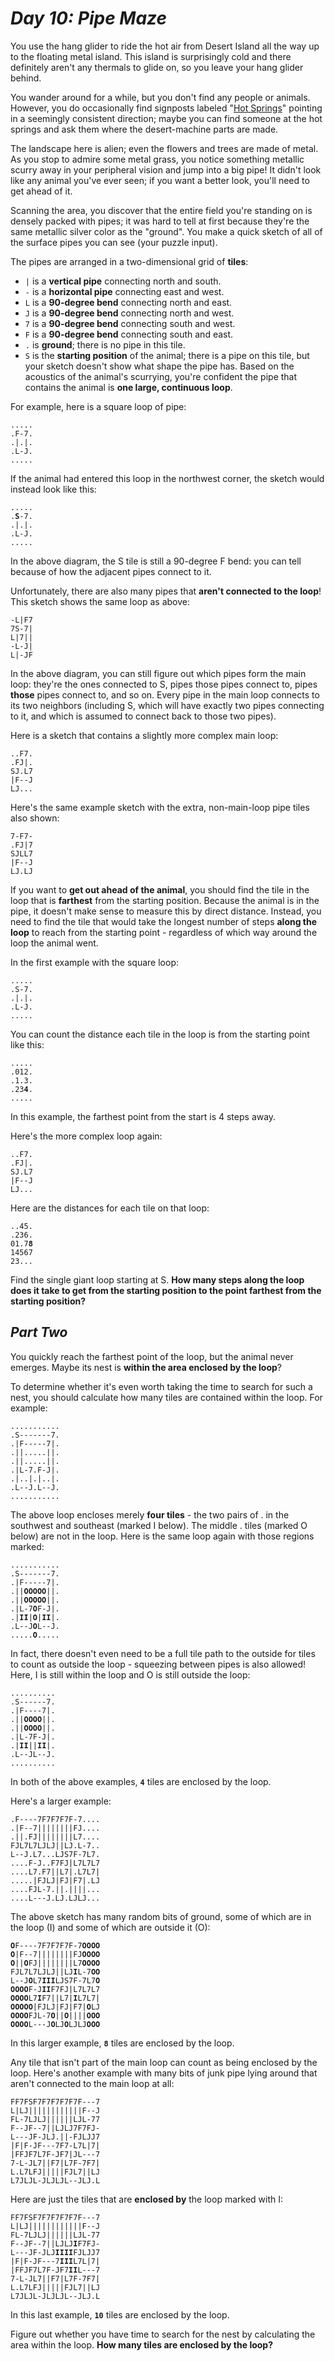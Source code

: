 # ***Day 10: Pipe Maze***

You use the hang glider to ride the hot air from Desert Island all the way up to the floating metal island. This island is surprisingly cold and there definitely aren't any thermals to glide on, so you leave your hang glider behind.

You wander around for a while, but you don't find any people or animals. However, you do occasionally find signposts labeled "[Hot Springs](https://en.wikipedia.org/wiki/Hot_spring)" pointing in a seemingly consistent direction; maybe you can find someone at the hot springs and ask them where the desert-machine parts are made.

The landscape here is alien; even the flowers and trees are made of metal. As you stop to admire some metal grass, you notice something metallic scurry away in your peripheral vision and jump into a big pipe! It didn't look like any animal you've ever seen; if you want a better look, you'll need to get ahead of it.

Scanning the area, you discover that the entire field you're standing on is densely packed with pipes; it was hard to tell at first because they're the same metallic silver color as the "ground". You make a quick sketch of all of the surface pipes you can see (your puzzle input).

The pipes are arranged in a two-dimensional grid of **tiles**:

- `|` is a **vertical pipe** connecting north and south.
- `-` is a **horizontal pipe** connecting east and west.
- `L` is a **90-degree bend** connecting north and east.
- `J` is a **90-degree bend** connecting north and west.
- `7` is a **90-degree bend** connecting south and west.
- `F` is a **90-degree bend** connecting south and east.
- `.` is **ground**; there is no pipe in this tile.
- `S` is the **starting position** of the animal; there is a pipe on this tile, but your sketch doesn't show what shape the pipe has.
Based on the acoustics of the animal's scurrying, you're confident the pipe that contains the animal is **one large, continuous loop**.

For example, here is a square loop of pipe:

<pre><code>.....
.F-7.
.|.|.
.L-J.
.....</code></pre>
If the animal had entered this loop in the northwest corner, the sketch would instead look like this:

<pre><code>.....
.<b>S</b>-7.
.|.|.
.L-J.
.....</code></pre>
In the above diagram, the S tile is still a 90-degree F bend: you can tell because of how the adjacent pipes connect to it.

Unfortunately, there are also many pipes that **aren't connected to the loop**! This sketch shows the same loop as above:
```
-L|F7
7S-7|
L|7||
-L-J|
L|-JF
```

In the above diagram, you can still figure out which pipes form the main loop: they're the ones connected to S, pipes those pipes connect to, pipes **those** pipes connect to, and so on. Every pipe in the main loop connects to its two neighbors (including S, which will have exactly two pipes connecting to it, and which is assumed to connect back to those two pipes).

Here is a sketch that contains a slightly more complex main loop:
```
..F7.
.FJ|.
SJ.L7
|F--J
LJ...
```
Here's the same example sketch with the extra, non-main-loop pipe tiles also shown:
```
7-F7-
.FJ|7
SJLL7
|F--J
LJ.LJ
```
If you want to **get out ahead of the animal**, you should find the tile in the loop that is **farthest** from the starting position. Because the animal is in the pipe, it doesn't make sense to measure this by direct distance. Instead, you need to find the tile that would take the longest number of steps **along the loop** to reach from the starting point - regardless of which way around the loop the animal went.

In the first example with the square loop:
```
.....
.S-7.
.|.|.
.L-J.
.....
```
You can count the distance each tile in the loop is from the starting point like this:
<pre><code>.....
.012.
.1.3.
.23<b>4</b>.
.....
</code></pre>
In this example, the farthest point from the start is 4 steps away.

Here's the more complex loop again:
```
..F7.
.FJ|.
SJ.L7
|F--J
LJ...
```
Here are the distances for each tile on that loop:
<pre><code>..45.
.236.
01.7<b>8</b>
14567
23...
</code></pre>
Find the single giant loop starting at S. **How many steps along the loop does it take to get from the starting position to the point farthest from the starting position?**


## ***Part Two***

You quickly reach the farthest point of the loop, but the animal never emerges. Maybe its nest is **within the area enclosed by the loop**?

To determine whether it's even worth taking the time to search for such a nest, you should calculate how many tiles are contained within the loop. For example:
```
...........
.S-------7.
.|F-----7|.
.||.....||.
.||.....||.
.|L-7.F-J|.
.|..|.|..|.
.L--J.L--J.
...........
```
The above loop encloses merely **four tiles** - the two pairs of . in the southwest and southeast (marked I below). The middle . tiles (marked O below) are not in the loop. Here is the same loop again with those regions marked:


<pre><code>...........
.S-------7.
.|F-----7|.
.||<b>OOOOO</b>||.
.||<b>OOOOO</b>||.
.|L-7<b>O</b>F-J|.
.|<b>II</b>|<b>O</b>|<b>II</b>|.
.L--J<b>O</b>L--J.
.....<b>O</b>.....
</code></pre>
In fact, there doesn't even need to be a full tile path to the outside for tiles to count as outside the loop - squeezing between pipes is also allowed! Here, I is still within the loop and O is still outside the loop:

<pre><code>..........
.S------7.
.|F----7|.
.||<b>OOOO</b>||.
.||<b>OOOO</b>||.
.|L-7F-J|.
.|<b>II</b>||<b>II</b>|.
.L--JL--J.
..........
</code></pre>
In both of the above examples, **`4`** tiles are enclosed by the loop.

Here's a larger example:
```
.F----7F7F7F7F-7....
.|F--7||||||||FJ....
.||.FJ||||||||L7....
FJL7L7LJLJ||LJ.L-7..
L--J.L7...LJS7F-7L7.
....F-J..F7FJ|L7L7L7
....L7.F7||L7|.L7L7|
.....|FJLJ|FJ|F7|.LJ
....FJL-7.||.||||...
....L---J.LJ.LJLJ...
````

The above sketch has many random bits of ground, some of which are in the loop (I) and some of which are outside it (O):

<pre><code><b>O</b>F----7F7F7F7F-7<b>OOOO</b>
<b>O</b>|F--7||||||||FJ<b>OOOO</b>
<b>O</b>||<b>O</b>FJ||||||||L7<b>OOOO</b>
FJL7L7LJLJ||LJ<b>I</b>L-7<b>OO</b>
L--J<b>O</b>L7<b>III</b>LJS7F-7L7<b>O</b>
<b>OOOO</b>F-J<b>II</b>F7FJ|L7L7L7
<b>OOOO</b>L7<b>I</b>F7||L7|<b>I</b>L7L7|
<b>OOOOO</b>|FJLJ|FJ|F7|<b>O</b>LJ
<b>OOOO</b>FJL-7<b>O</b>||<b>O</b>||||<b>OOO</b>
<b>OOOO</b>L---J<b>O</b>LJ<b>O</b>LJLJ<b>OOO</b>
</code></pre>
In this larger example, **`8`** tiles are enclosed by the loop.

Any tile that isn't part of the main loop can count as being enclosed by the loop. Here's another example with many bits of junk pipe lying around that aren't connected to the main loop at all:
```
FF7FSF7F7F7F7F7F---7
L|LJ||||||||||||F--J
FL-7LJLJ||||||LJL-77
F--JF--7||LJLJ7F7FJ-
L---JF-JLJ.||-FJLJJ7
|F|F-JF---7F7-L7L|7|
|FFJF7L7F-JF7|JL---7
7-L-JL7||F7|L7F-7F7|
L.L7LFJ|||||FJL7||LJ
L7JLJL-JLJLJL--JLJ.L
```
Here are just the tiles that are **enclosed by** the loop marked with I:
<pre><code>FF7FSF7F7F7F7F7F---7
L|LJ||||||||||||F--J
FL-7LJLJ||||||LJL-77
F--JF--7||LJLJ<b>I</b>F7FJ-
L---JF-JLJ<b>IIII</b>FJLJJ7
|F|F-JF---7<b>III</b>L7L|7|
|FFJF7L7F-JF7<b>II</b>L---7
7-L-JL7||F7|L7F-7F7|
L.L7LFJ|||||FJL7||LJ
L7JLJL-JLJLJL--JLJ.L
</code></pre>
In this last example, **`10`** tiles are enclosed by the loop.

Figure out whether you have time to search for the nest by calculating the area within the loop. **How many tiles are enclosed by the loop?**

